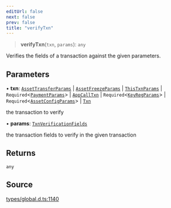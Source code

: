 ```yaml
---
editUrl: false
next: false
prev: false
title: "verifyTxn"
---
```


> **verifyTxn**(`txn`, `params`): `any`

Verifies the fields of a transaction against the given parameters.

## Parameters

• **txn**: [`AssetTransferParams`](../interfaces/AssetTransferParams.md) \| [`AssetFreezeParams`](../interfaces/AssetFreezeParams.md) \| [`ThisTxnParams`](../type-aliases/ThisTxnParams.md) \| `Required`\<[`PaymentParams`](../interfaces/PaymentParams.md)\> \| [`AppCallTxn`](../type-aliases/AppCallTxn.md) \| `Required`\<[`KeyRegParams`](../interfaces/KeyRegParams.md)\> \| `Required`\<[`AssetConfigParams`](../interfaces/AssetConfigParams.md)\> \| [`Txn`](../type-aliases/Txn.md)

the transaction to verify

• **params**: [`TxnVerificationFields`](../type-aliases/TxnVerificationFields.md)

the transaction fields to verify in the given transaction

## Returns

`any`

## Source

[types/global.d.ts:1140](https://github.com/algorandfoundation/tealscript/blob/18ba30a9/types/global.d.ts#L1140)
